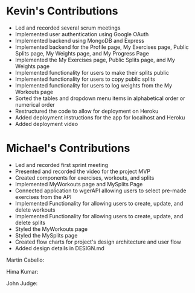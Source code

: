 # Kevin's Contributions

* Led and recorded several scrum meetings
* Implemented user authentication using Google OAuth
* Implemented backend using MongoDB and Express
* Implemented backend for the Profile page, My Exercises page, Public Splits page, My Weights page, and My Progress Page
* Implemented the My Exercises page, Public Splits page, and My Weights page
* Implemented functionality for users to make their splits public
* Implemented functionality for users to copy public splits
* Implemented functionality for users to log weights from the My Workouts page
* Sorted the tables and dropdown menu items in alphabetical order or numerical order
* Restructured the code to allow for deployment on Heroku
* Added deployment instructions for the app for localhost and Heroku
* Added deployment video

# Michael's Contributions

* Led and recorded first sprint meeting
* Presented and recorded the video for the project MVP
* Created components for exercises, workouts, and splits
* Implemented MyWorkouts page and MySplits Page
* Connected application to wgerAPI allowing users to select pre-made exercises from the API
* Implemented Functionality for allowing users to create, update, and delete workouts
* Implemented Functionality for allowing users to create, update, and delete splits
* Styled the MyWorkouts page
* Styled the MySplits page
* Created flow charts for project's design architecture and user flow
* Added design details in DESIGN.md


Martin Cabello:


Hima Kumar:


John Judge:
